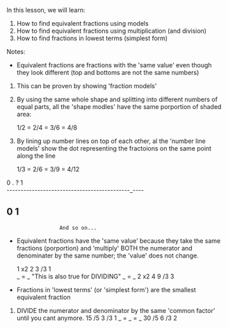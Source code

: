 In this lesson, we will learn:

1. How to find equivalent fractions using models 
2. How to find equivalent fractions using multiplication (and division)
3. How to find fractions in lowest terms (simplest form)

Notes: 

- Equivalent fractions are fractions with the 'same value' even though they
  look different (top and bottoms are not the same numbers)

1. This can be proven by showing 'fraction models'
2. By using the same whole shape and splitting into different numbers of equal
   parts, all the 'shape modles' have the same porportion of shaded area:

   1/2 = 2/4 = 3/6 = 4/8

3. By lining up number lines on top of each other, al the 'number line models'
   show the dot representing the fractoions on the same point along the line

     1/3 = 2/6 = 3/9 = 4/12

 0                  .         ?                            1        
 ----_----_----_----_----_----_----_----_----_----_----_----

 0                                                         1
 -----------------------------------------------------------

                     And so on...


- Equivalent fractions have the 'same value' because they take the same
  fractions (porportion) and 'multiply' BOTH the numerator and denominater by
  the same  number; the 'value' does not change.
     
     1  x2   2                                         3  /3  1                         
     _   =   _    "This is also true for DIVIDING"     _   =  _
     2  x2   4                                         9  /3  3


- Fractions in 'lowest terms' (or 'simplest form') are the smallest equivalent
  fraction
1. DIVIDE the numerator and denominator by the same 'common factor' until you
   cant anymore.
    15  /5   3  /3  1
    _    =   _   =  _
    30  /5   6  /3  2 
